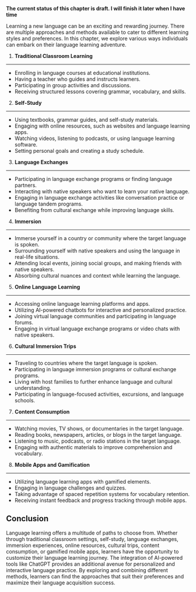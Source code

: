 **The current status of this chapter is draft. I will finish it later when I have time**

Learning a new language can be an exciting and rewarding journey. There are multiple approaches and methods available to cater to different learning styles and preferences. In this chapter, we explore various ways individuals can embark on their language learning adventure.

1. **Traditional Classroom Learning**
-------------------------------------

* Enrolling in language courses at educational institutions.
* Having a teacher who guides and instructs learners.
* Participating in group activities and discussions.
* Receiving structured lessons covering grammar, vocabulary, and skills.

2. **Self-Study**
-----------------

* Using textbooks, grammar guides, and self-study materials.
* Engaging with online resources, such as websites and language learning apps.
* Watching videos, listening to podcasts, or using language learning software.
* Setting personal goals and creating a study schedule.

3. **Language Exchanges**
-------------------------

* Participating in language exchange programs or finding language partners.
* Interacting with native speakers who want to learn your native language.
* Engaging in language exchange activities like conversation practice or language tandem programs.
* Benefiting from cultural exchange while improving language skills.

4. **Immersion**
----------------

* Immerse yourself in a country or community where the target language is spoken.
* Surrounding yourself with native speakers and using the language in real-life situations.
* Attending local events, joining social groups, and making friends with native speakers.
* Absorbing cultural nuances and context while learning the language.

5. **Online Language Learning**
-------------------------------

* Accessing online language learning platforms and apps.
* Utilizing AI-powered chatbots for interactive and personalized practice.
* Joining virtual language communities and participating in language forums.
* Engaging in virtual language exchange programs or video chats with native speakers.

6. **Cultural Immersion Trips**
-------------------------------

* Traveling to countries where the target language is spoken.
* Participating in language immersion programs or cultural exchange programs.
* Living with host families to further enhance language and cultural understanding.
* Participating in language-focused activities, excursions, and language schools.

7. **Content Consumption**
--------------------------

* Watching movies, TV shows, or documentaries in the target language.
* Reading books, newspapers, articles, or blogs in the target language.
* Listening to music, podcasts, or radio stations in the target language.
* Engaging with authentic materials to improve comprehension and vocabulary.

8. **Mobile Apps and Gamification**
-----------------------------------

* Utilizing language learning apps with gamified elements.
* Engaging in language challenges and quizzes.
* Taking advantage of spaced repetition systems for vocabulary retention.
* Receiving instant feedback and progress tracking through mobile apps.

Conclusion
----------

Language learning offers a multitude of paths to choose from. Whether through traditional classroom settings, self-study, language exchanges, immersion experiences, online resources, cultural trips, content consumption, or gamified mobile apps, learners have the opportunity to customize their language learning journey. The integration of AI-powered tools like ChatGPT provides an additional avenue for personalized and interactive language practice. By exploring and combining different methods, learners can find the approaches that suit their preferences and maximize their language acquisition success.
